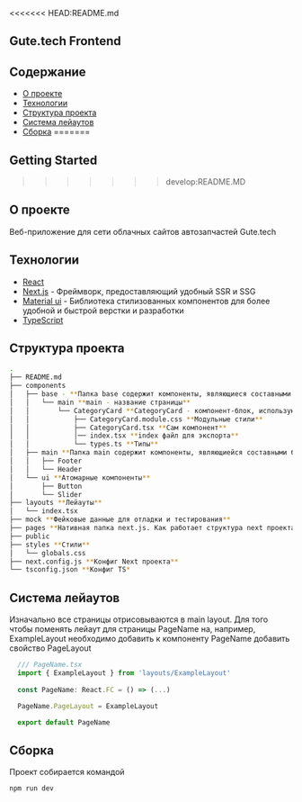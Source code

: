 <<<<<<< HEAD:README.md
## Gute.tech Frontend

## Содержание
* [О проекте](#о-проекте)
* [Технологии](#технологии)
* [Структура проекта](#структура-проекта)
* [Система лейаутов](#система-лейаутов)
* [Сборка](#сборка)
=======
## Getting Started
>>>>>>> develop:README.MD

## О проекте

Веб-приложение для сети облачных сайтов автозапчастей Gute.tech

## Технологии

- [React](https://reactjs.org/)
- [Next.js](https://nextjs.org/) - Фреймворк, предоставляющий удобный SSR и SSG
- [Material ui](https://mui.com/) - Библиотека стилизованных компонентов для более удобной и быстрой верстки и разработки
- [TypeScript](https://www.typescriptlang.org/)

## Структура проекта

```bash
.
├── README.md
├── components
│   ├── base - **Папка base содержит компоненты, являющиеся составными блоками страниц**
│   │   └── main **main - название страницы**
│   │       └── CategoryCard **CategoryCard - компонент-блок, использующийся на главной странице**
│   │           ├── CategoryCard.module.css **Модульные стили**
│   │           ├── CategoryCard.tsx **Сам компонент**
│   │           │── index.tsx **index файл для экспорта**
│   │           └── types.ts **Типы**
│   ├── main **Папка main содержит компоненты, являющиейся составными блоками лейаутов**
│   │   ├── Footer
│   │   └── Header
│   └── ui **Атомарные компоненты**
│       ├── Button
│       └── Slider
├── layouts **Лейауты**
│   └── index.tsx
├── mock **Фейковые данные для отладки и тестирования**
├── pages **Нативная папка next.js. Как работает структура next проекта можно посмотреть в документации Next.
├── public
├── styles **Стили**
│   └── globals.css
├── next.config.js **Конфиг Next проекта**
└── tsconfig.json **Конфиг TS*
```

## Система лейаутов

Изначально все страницы отрисовываются в main layout.
Для того чтобы поменять лейаут для страницы PageName на, например, ExampleLayout необходимо добавить к компоненту PageName добавить свойство PageLayout

```js
  /// PageName.tsx
  import { ExampleLayout } from 'layouts/ExampleLayout'
  
  const PageName: React.FC = () => (...)

  PageName.PageLayout = ExampleLayout

  export default PageName
```
## Сборка

Проект собирается командой

```bash
npm run dev
```
